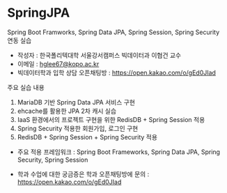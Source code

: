 # SpringJPA
Spring Boot Framworks, Spring Data JPA, Spring Session, Spring Security 연동 실습

* 작성자 : 한국폴리텍대학 서울강서캠퍼스 빅데이터과 이협건 교수
* 이메일 : hglee67@kopo.ac.kr
* 빅데이터학과 입학 상담 오픈채팅방 : https://open.kakao.com/o/gEd0JIad

주요 실습 내용
1. MariaDB 기반 Spring Data JPA 서비스 구현
2. ehcache를 활용한 JPA 2차 캐시 실습
3. IaaS 환경에서의 프로젝트 구현을 위한 RedisDB + Spring Session 적용
4. Spring Security 적용한 회원가입, 로그인 구현
5. RedisDB + Spring Session + Spring Security 적용

* 주요 적용 프레임워크 : Spring Boot Frameworks, Spring Data JPA, Spring Security, Spring Session

* 학과 수업에 대한 궁금증은 학과 오픈채팅방에 문의 : https://open.kakao.com/o/gEd0JIad
